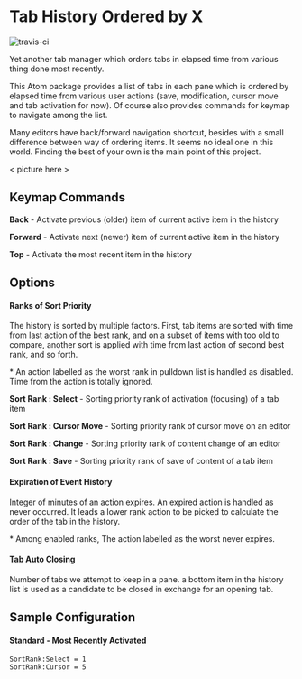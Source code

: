 # Tab History Ordered by X

![travis-ci](https://travis-ci.org/kataho/tab-history-mrx.svg?branch=master)

Yet another tab manager which orders tabs in elapsed time from various thing done most recently.

This Atom package provides a list of tabs in each pane which is ordered by elapsed time from various user actions
(save, modification, cursor move and tab activation for now).
Of course also provides commands for keymap to navigate among the list.

Many editors have back/forward navigation shortcut, besides with a small difference between
way of ordering items. It seems no ideal one in this world.
Finding the best of your own is the main point of this project.

< picture here >

## Keymap Commands

**Back**  - Activate previous (older) item of current active item in the history

**Forward** - Activate next (newer) item of current active item in the history

**Top** - Activate the most recent item in the history

## Options

#### Ranks of Sort Priority

The history is sorted by multiple factors. First, tab items are sorted with time from last action of the best rank,
and on a subset of items with too old to compare, another sort is applied with time from last action of second best rank, and so forth.

\* An action labelled as the worst rank in pulldown list is handled as disabled. Time from the action is totally ignored.

**Sort Rank : Select** - Sorting priority rank of activation (focusing) of a tab item

**Sort Rank : Cursor Move** - Sorting priority rank of cursor move on an editor

**Sort Rank : Change** - Sorting priority rank of content change of an editor

**Sort Rank : Save** - Sorting priority rank of save of content of a tab item

#### Expiration of Event History

Integer of minutes of an action expires. An expired action is handled as never occurred.
It leads a lower rank action to be picked to calculate the order of the tab in the history.

\* Among enabled ranks, The action labelled as the worst never expires.

#### Tab Auto Closing

Number of tabs we attempt to keep in a pane. a bottom item in the history list is used as a candidate to be closed in exchange for an opening tab.

## Sample Configuration

#### Standard - Most Recently Activated

    SortRank:Select = 1
    SortRank:Cursor = 5
